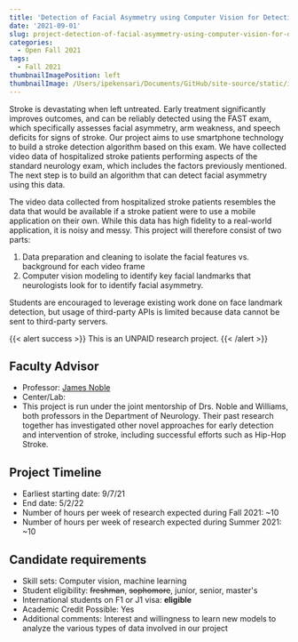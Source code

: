 ```yaml
---
title: 'Detection of Facial Asymmetry using Computer Vision for Detection of Ischemic Stroke'
date: '2021-09-01'
slug: project-detection-of-facial-asymmetry-using-computer-vision-for-detection-of-ischemic-stroke
categories:
  - Open Fall 2021
tags:
  - Fall 2021
thumbnailImagePosition: left
thumbnailImage: /Users/ipekensari/Documents/GitHub/site-source/static/img/construction.png
---
```

Stroke is devastating when left untreated. Early treatment significantly improves outcomes, and can be reliably detected using the FAST exam, which specifically assesses facial asymmetry, arm weakness, and speech deficits for signs of stroke. Our project aims to use smartphone technology to build a stroke detection algorithm based on this exam. We have collected video data of hospitalized stroke patients performing aspects of the standard neurology exam, which includes the factors previously mentioned. The next step is to build an algorithm that can detect facial asymmetry using this data.

<!--more-->


The video data collected from hospitalized stroke patients resembles the data that would be available if a stroke patient were to use a mobile application on their own. While this data has high fidelity to a real-world application, it is noisy and messy. This project will therefore consist of two parts:

1) Data preparation and cleaning to isolate the facial features vs. background for each video frame
2) Computer vision modeling to identify key facial landmarks that neurologists look for to identify facial asymmetry. 

Students are encouraged to leverage existing work done on face landmark detection, but usage of third-party APIs is limited because data cannot be sent to third-party servers.

{{< alert success >}}
This is an UNPAID research project.
{{< /alert >}}

## Faculty Advisor
+ Professor: [James Noble](https://www.neurology.columbia.edu/profile/james-m-noble-md)
+ Center/Lab: 
+ This project is run under the joint mentorship of Drs. Noble and Williams, both professors in the Department of Neurology. Their past research together has investigated other novel approaches for early detection and intervention of stroke, including successful efforts such as Hip-Hop Stroke.

## Project Timeline
+ Earliest starting date: 9/7/21
+ End date: 5/2/22
+ Number of hours per week of research expected during Fall 2021: ~10
+ Number of hours per week of research expected during Summer 2021: ~10

## Candidate requirements
+ Skill sets: Computer vision, machine learning
+ Student eligibility: ~~freshman~~, ~~sophomore~~, junior, senior, master's
+ International students on F1 or J1 visa: **eligible**
+ Academic Credit Possible: Yes
+ Additional comments: Interest and willingness to learn new models to analyze the various types of data involved in our project

